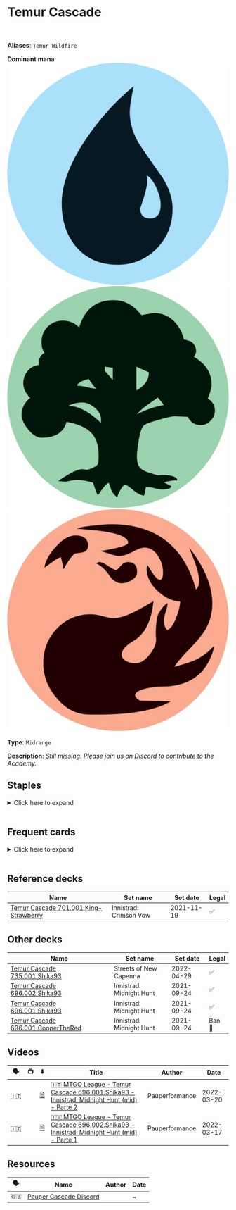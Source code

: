 <!-- This page is automatically generated by Myr: do not update it manually. -->
<!-- Changes directly applied here will be lost. -->
<!-- If you plan to update this page, please update the template at https://github.com/Pauperformance/pauperformance-bot -->
<!-- Templates can be found under pauperformance-bot/resources/templates/ -->
# Temur Cascade
<br/>

**Aliases**: `Temur Wildfire`


**Dominant mana**: <img src="../resources/images/mana/U.png" class="dominant-mana-icon"/> <img src="../resources/images/mana/G.png" class="dominant-mana-icon"/> <img src="../resources/images/mana/R.png" class="dominant-mana-icon"/>

**Type**: `Midrange`

**Description**: _Still missing. Please join us on [Discord](https://discord.gg/fYQbpjjkQ3) to contribute to the Academy._


## **Staples**

<details>
  <summary>Click here to expand</summary>
<a href="https://scryfall.com/card/cmr/216/annoyed-altisaur"><img src="https://c1.scryfall.com/file/scryfall-cards/normal/front/7/5/7536d618-0c98-45bb-913b-b8117b4acf87.jpg" class="archetype-card rounded-image"/></a>
<a href="https://scryfall.com/card/cmr/163/boarding-party"><img src="https://c1.scryfall.com/file/scryfall-cards/normal/front/1/8/186adacf-434b-475b-9b85-749615ae002b.jpg" class="archetype-card rounded-image"/></a>
<a href="https://scryfall.com/card/znr/137/cleansing-wildfire"><img src="https://c1.scryfall.com/file/scryfall-cards/normal/front/4/9/492d77e5-acc6-41b8-8930-f39d69234919.jpg" class="archetype-card rounded-image"/></a>
<a href="https://scryfall.com/card/2xm/125/galvanic-blast"><img src="https://c1.scryfall.com/file/scryfall-cards/normal/front/0/c/0cf8cb1e-314a-4894-82df-f9812825f52e.jpg" class="archetype-card rounded-image"/></a>
<a href="https://scryfall.com/card/mh1/125/geomancers-gambit"><img src="https://c1.scryfall.com/file/scryfall-cards/normal/front/2/3/23b67031-76b8-4511-a6dc-433d9450496e.jpg" class="archetype-card rounded-image"/></a>
<a href="https://scryfall.com/card/jmp/342/lightning-bolt"><img src="https://c1.scryfall.com/file/scryfall-cards/normal/front/c/e/ce711943-c1a1-43a0-8b89-8d169cfb8e06.jpg" class="archetype-card rounded-image"/></a>
<a href="https://scryfall.com/card/khc/42/mulldrifter"><img src="https://c1.scryfall.com/file/scryfall-cards/normal/front/3/4/345fd005-5052-4500-a260-3649500e21f4.jpg" class="archetype-card rounded-image"/></a>
<a href="https://scryfall.com/card/c21/202/pulse-of-murasa"><img src="https://c1.scryfall.com/file/scryfall-cards/normal/front/a/4/a4b9f8f4-d704-4f16-8495-cf8185285859.jpg" class="archetype-card rounded-image"/></a>
<a href="https://scryfall.com/card/khm/192/sarulfs-packmate"><img src="https://c1.scryfall.com/file/scryfall-cards/normal/front/6/0/6061113e-7dd8-4739-b4dd-55bb7f9e39a2.jpg" class="archetype-card rounded-image"/></a>
</details><br/>



## **Frequent cards**

<details>
  <summary>Click here to expand</summary>
<a href="https://scryfall.com/card/cmr/410/abrade"><img src="https://c1.scryfall.com/file/scryfall-cards/normal/front/d/2/d27d5b87-6dfc-4b99-822b-f6f8489ad275.jpg" class="archetype-card rounded-image"/></a>
<a href="https://scryfall.com/card/mh2/147/abundant-harvest"><img src="https://c1.scryfall.com/file/scryfall-cards/normal/front/5/a/5ad86b17-3fed-418a-938c-c49adb409531.jpg" class="archetype-card rounded-image"/></a>
<a href="https://scryfall.com/card/mid/128/ardent-elementalist"><img src="https://c1.scryfall.com/file/scryfall-cards/normal/front/f/5/f58592f7-1df5-428d-9dde-e6acd9a5d1d5.jpg" class="archetype-card rounded-image"/></a>
<a href="https://scryfall.com/card/c20/67/bonders-ornament"><img src="https://c1.scryfall.com/file/scryfall-cards/normal/front/5/a/5afe425c-50a7-4d29-ac14-0edb094fc770.jpg" class="archetype-card rounded-image"/></a>
<a href="https://scryfall.com/card/c21/115/brainstorm"><img src="https://c1.scryfall.com/file/scryfall-cards/normal/front/0/3/0359f212-9564-41a9-870b-d2c57455a695.jpg" class="archetype-card rounded-image"/></a>
<a href="https://scryfall.com/card/cmr/171/crimson-fleet-commodore"><img src="https://c1.scryfall.com/file/scryfall-cards/normal/front/c/9/c90fdccf-30a6-40ee-9b35-83a6ee5c0681.jpg" class="archetype-card rounded-image"/></a>
<a href="https://scryfall.com/card/cmr/224/entourage-of-trest"><img src="https://c1.scryfall.com/file/scryfall-cards/normal/front/8/7/87e65427-1191-4f5a-b4ca-c383eecd274e.jpg" class="archetype-card rounded-image"/></a>
<a href="https://scryfall.com/card/cmr/178/fiery-cannonade"><img src="https://c1.scryfall.com/file/scryfall-cards/normal/front/3/9/396f1cdf-712b-4518-a0e8-0039303dccdc.jpg" class="archetype-card rounded-image"/></a>
<a href="https://scryfall.com/card/neo/190/harmonious-emergence"><img src="https://c1.scryfall.com/file/scryfall-cards/normal/front/c/9/c92ff968-b436-4313-8375-8a3bb41f9892.jpg" class="archetype-card rounded-image"/></a>
<a href="https://scryfall.com/card/m21/193/llanowar-visionary"><img src="https://c1.scryfall.com/file/scryfall-cards/normal/front/d/6/d6e23afa-7e08-4049-baf0-d4d0134ba2c8.jpg" class="archetype-card rounded-image"/></a>
<a href="https://scryfall.com/card/tsr/223/penumbra-spider"><img src="https://c1.scryfall.com/file/scryfall-cards/normal/front/c/8/c862a2f7-673e-44bd-b8ee-e4295da1e0d5.jpg" class="archetype-card rounded-image"/></a>
<a href="https://scryfall.com/card/ncc/320/wickerbough-elder"><img src="https://c1.scryfall.com/file/scryfall-cards/normal/front/3/a/3a5832cc-f9f6-4881-99dd-c0728a52cabe.jpg" class="archetype-card rounded-image"/></a>
</details><br/>



## **Reference decks**

| Name | Set name | Set date | Legal |
| -----| -------- | -------- | ----- |
| [Temur Cascade 701.001.King-Strawberry](https://www.mtggoldfish.com/deck/4870925) | Innistrad: Crimson Vow | 2021-11-19 | ✅ |




## **Other decks**

| Name | Set name | Set date | Legal |
| -----| -------- | -------- | ----- |
| [Temur Cascade 735.001.Shika93](https://www.mtggoldfish.com/deck/4826205) | Streets of New Capenna | 2022-04-29 | ✅ |
| [Temur Cascade 696.002.Shika93](https://www.mtggoldfish.com/deck/4679974) | Innistrad: Midnight Hunt | 2021-09-24 | ✅ |
| [Temur Cascade 696.001.Shika93](https://www.mtggoldfish.com/deck/4353988) | Innistrad: Midnight Hunt | 2021-09-24 | ✅ |
| [Temur Cascade 696.001.CooperTheRed](https://www.mtggoldfish.com/deck/4353987) | Innistrad: Midnight Hunt | 2021-09-24 | Ban 🔨 |




## **Videos**

| 🗣️ | 📺 | ⬇️ | Title | Author | Date |
| -- | -- | -- | ---- | ------ | ---- |
| 🇮🇹 | <i class="fa-brands fa-youtube"></i> | <a href="https://www.mtggoldfish.com/deck/4679974" target="_blank">🗎</a> | <a href="https://www.youtube.com/watch?v=St6w7MTBabQ" target="_blank">🇮🇹 MTGO League - Temur Cascade 696.001.Shika93 - Innistrad: Midnight Hunt (mid) - Parte 2</a> | Pauperformance | 2022-03-20   |
| 🇮🇹 | <i class="fa-brands fa-youtube"></i> | <a href="https://www.mtggoldfish.com/deck/4679974" target="_blank">🗎</a> | <a href="https://www.youtube.com/watch?v=yocuMcUPGBA" target="_blank">🇮🇹 MTGO League - Temur Cascade 696.002.Shika93 - Innistrad: Midnight Hunt (mid) - Parte 1</a> | Pauperformance | 2022-03-17   |




## **Resources**

| 🗣️ | Name | Author | Date |
| -- | ---- | ------ | ---- |
| 🇬🇧 | <a target="_blank" href="https://discord.gg/wTxNJkpmJS">Pauper Cascade Discord</a> | <i class="fa-brands fa-discord"></i> | ~            |

